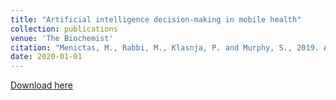 ```yaml
---
title: "Artificial intelligence decision-making in mobile health"
collection: publications
venue: 'The Biochemist'
citation: "Menictas, M., Rabbi, M., Klasnja, P. and Murphy, S., 2019. Artificial intelligence decision-making in mobile health. The biochemist, 41(5), pp.20-24."
date: 2020-01-01
---
```


[Download here](http://menictas.github.io/files/Menictas20_1.pdf)
